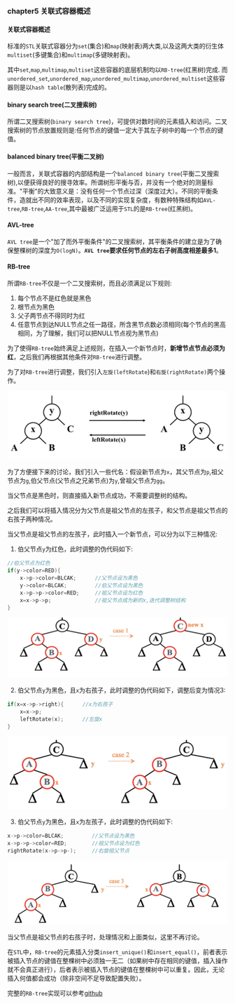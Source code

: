 ### chapter5 关联式容器概述

#### 关联式容器概述

标准的`STL`关联式容器分为`set`(集合)和`map`(映射表)两大类,以及这两大类的衍生体`multiset`(多键集合)和`multimap`(多键映射表)。

其中`set`,`map`,`multimap`,`multiset`这些容器的底层机制均以`RB-tree`(红黑树)完成. 而`unordered_set`,`unordered_map`,`unordered_multimap`,`unordered_multiset`这些容器则是以`hash table`(散列表)完成的。

#### binary search tree(二叉搜索树)

所谓二叉搜索树(`binary search tree`)，可提供对数时间的元素插入和访问。二叉搜索树的节点放置规则是:任何节点的键值一定大于其左子树中的每一个节点的键值。

#### balanced binary tree(平衡二叉树)

一般而言，关联式容器的内部结构是一个`balanced binary tree`(平衡二叉搜索树),以便获得良好的搜寻效率。所谓树形平衡与否，并没有一个绝对的测量标准。"平衡"的大致意义是：没有任何一个节点过深（深度过大）。不同的平衡条件，造就出不同的效率表现，以及不同的实现复杂度，有数种特殊结构如`AVL-tree`,`RB-tree`,`AA-tree`,其中最被广泛运用于`STL`的是`RB-tree`(红黑树)。

#### AVL-tree

`AVL tree`是一个"加了而外平衡条件"的二叉搜索树，其平衡条件的建立是为了确保整棵树的深度为`O(logN)`。**`AVL tree`要求任何节点的左右子树高度相差最多1**。

#### RB-tree


所谓`RB-tree`不仅是一个二叉搜索树，而且必须满足以下规则:

1. 每个节点不是红色就是黑色
2. 根节点为黑色
3. 父子两节点不得同时为红
4. 任意节点到达NULL节点之任一路径，所含黑节点数必须相同(每个节点的黑高相同，为了理解，我们可以把NULL节点视为黑节点)

为了使得`RB-tree`始终满足上述规则，在插入一个新节点时，**新增节点节点必须为红**，之后我们再根据其他条件对`RB-tree`进行调整。

为了对`RB-tree`进行调整，我们引入`左旋(leftRotate`)和`右旋(rightRotate)`两个操作。

![avatar](../image/../../image/stl_RB_tree_rotate.jpg)

为了方便接下来的讨论，我们引入一些代名：假设新节点为`x`，其父节点为`p`,祖父节点为`g`,伯父节点(父节点之兄弟节点)为`y`,曾祖父节点为`gg`。

当父节点是黑色时，则直接插入新节点成功，不需要调整树的结构。

之后我们可以将插入情况分为父节点是祖父节点的左孩子，和父节点是祖父节点的右孩子两种情况。

当父节点是祖父节点的左孩子，此时插入一个新节点，可以分为以下三种情况:

1. 伯父节点`y`为红色，此时调整的伪代码如下:

```cpp
//伯父节点为红色
if(y->color=RED){
    x->p->color=BLCAK;      //父节点设为黑色
    y->color=BLCAK;         //伯父节点设为黑色
    x->p->p->color=RED;     //祖父节点设为红色
    x=x->p->p;              //祖父节点成为新的x,迭代调整树结构
}
```

![avatar](../image/../../image/stl_rbTree_case1.jpg)

2. 伯父节点`y`为黑色，且`x`为右孩子，此时调整的伪代码如下，调整后变为情况3:

```cpp
if(x=x->p->right){      //x为右孩子
    x=x->p;
    leftRotate(x);      //左旋x
}
```

![avatar](../image/../../image/stl_rbTree_case2.jpg)

3. 伯父节点`y`为黑色，且`x`为左孩子，此时调整的伪代码如下:

```cpp
x->p->color=BLCAK;         //父节点设为黑色
x->p->p->color=RED;        //祖父节点设为红色
rightRotate(x->p->p-);     //右旋祖父节点
```

![avatar](../image/../../image/stl_rbTree_case3.jpg)

当父节点是祖父节点的右孩子时，处理情况和上面类似，这里不再讨论。

在`STL`中，`RB-tree`的元素插入分类`insert_unique()`和`insert_equal()`，前者表示被插入节点的键值在整棵树中必须独一无二（如果树中存在相同的键值，插入操作就不会真正进行），后者表示被插入节点的键值在整棵树中可以重复。因此，无论插入何值都会成功（除非空间不足导致配置失败）。

完整的`RB-tree`实现可以参考[github](https://github.com/lingqing97/tinySTL/blob/master/stl_wj_tree.h)